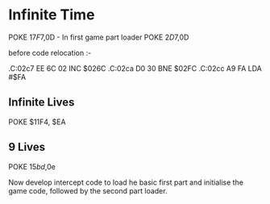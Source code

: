 # Infinite Time


POKE $17F7,$0D   	- In first game part loader
POKE $2D7,$0D

before code relocation :-

.C:02c7  EE 6C 02    INC $026C
.C:02ca  D0 30       BNE $02FC
.C:02cc  A9 FA       LDA #$FA





## Infinite Lives

POKE $11F4, $EA

## 9 Lives
POKE $15bd,$0e





Now develop intercept code to load he basic first part and initialise the game code, followed by the second part loader.

